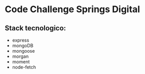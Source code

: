 # Code Challenge Springs Digital

## Stack tecnologico:
- express
- mongoDB
- mongoose
- morgan
- moment
- node-fetch

